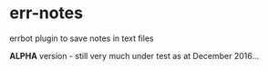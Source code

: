 # err-notes
errbot plugin to save notes in text files

**ALPHA** version - still very much under test as at December 2016...
